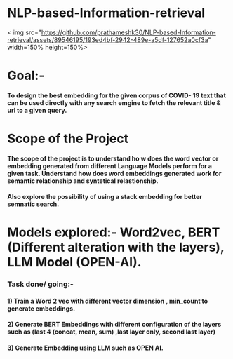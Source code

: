 # NLP-based-Information-retrieval

 < img src="https://github.com/prathameshk30/NLP-based-Information-retrieval/assets/89546195/193ed4bf-2942-489e-a5df-127652a0cf3a"  width=150% height=150%>
 
 # Goal:-
 #### To design the best embedding for the given corpus of COVID- 19 text that can be used directly with any search emgine to fetch the relevant title & url to a given query.
 
# Scope of the Project
#### The scope of the project is to understand ho w does the word vector or embedding generated from different Language Models perform for a given task. Understand how does word embeddings generated work for semantic relationship and syntetical relastionship. 
#### Also explore the possibility of using a stack embedding for better semnatic search.

# Models explored:- Word2vec, BERT (Different alteration with the layers), LLM Model (OPEN-AI).
 
### Task done/ going:-
#### 1) Train a Word 2 vec with different vector dimension , min_count to generate embeddings.
#### 2) Generate BERT Embeddings with different configuration of the layers such as (last 4 (concat, mean, sum) ,last layer only, second last layer)
#### 3) Generate Embedding using LLM such as OPEN AI.



